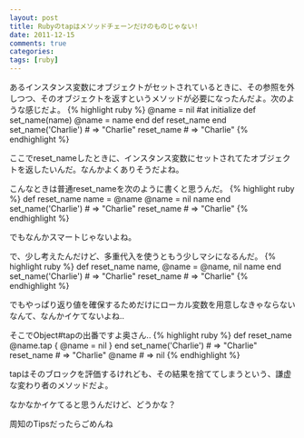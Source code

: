 ```yaml
---
layout: post
title: Rubyのtapはメソッドチェーンだけのものじゃない!
date: 2011-12-15
comments: true
categories:
tags: [ruby]
---
```


あるインスタンス変数にオブジェクトがセットされているときに、その参照を外しつつ、そのオブジェクトを返すというメソッドが必要になったんだよ。次のような感じだよ。
{% highlight ruby %}
 @name = nil #at initialize
 def set_name(name)
   @name = name
 end
 def reset_name
 end
 set_name('Charlie') # => "Charlie"
 reset_name # => "Charlie"
{% endhighlight %}

ここでreset_nameしたときに、インスタンス変数にセットされてたオブジェクトを返したいんだ。なんかよくありそうだよね。

こんなときは普通reset_nameを次のように書くと思うんだ。
{% highlight ruby %}
 def reset_name
   name = @name
   @name = nil
   name
 end
 set_name('Charlie') # => "Charlie"
 reset_name # => "Charlie"
{% endhighlight %}

でもなんかスマートじゃないよね。

で、少し考えたんだけど、多重代入を使うともう少しマシになるんだ。
{% highlight ruby %}
 def reset_name
   name, @name = @name, nil
   name
 end
 set_name('Charlie') # => "Charlie"
 reset_name # => "Charlie"
{% endhighlight %}

でもやっぱり返り値を確保するためだけにローカル変数を用意しなきゃならないなんて、なんかイケてないよね..

そこでObject#tapの出番ですよ奥さん..
{% highlight ruby %}
 def reset_name
   @name.tap { @name = nil }
 end
 set_name('Charlie') # => "Charlie"
 reset_name # => "Charlie"
 @name # => nil
{% endhighlight %}

tapはそのブロックを評価するけれども、その結果を捨ててしまうという、謙虚な変わり者のメソッドだよ。

なかなかイケてると思うんだけど、どうかな？

周知のTipsだったらごめんね

